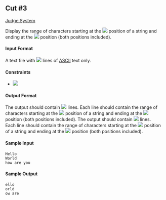 ## Cut #3

[Judge System](https://www.hackerrank.com/challenges/text-processing-cut-3/problem)

Display the range of characters starting at the <img src="https://latex.codecogs.com/svg.latex?\Large&space;2^{nd}"> position of a string and ending at the <img src="https://latex.codecogs.com/svg.latex?\Large&space;7^{th}"> position (both positions included).

#### Input Format

A text file with <img src="https://latex.codecogs.com/svg.latex?\Large&space;N"> lines of [ASCII](https://en.wikipedia.org/wiki/ASCII) text only.
#### Constraints
- <img src="https://latex.codecogs.com/svg.latex?\Large&space;1\le{N}\le{100}">
#### Output Format
The output should contain <img src="https://latex.codecogs.com/svg.latex?\Large&space;N"> lines. Each line should contain  the range of characters starting at the <img src="https://latex.codecogs.com/svg.latex?\Large&space;2^{nd}"> position of a string and ending at the <img src="https://latex.codecogs.com/svg.latex?\Large&space;7^{th}"> position (both positions included). The output should contain <img src="https://latex.codecogs.com/svg.latex?\Large&space;N"> lines.<br>
Each line should contain the range of characters starting at the <img src="https://latex.codecogs.com/svg.latex?\Large&space;2^{nd}"> position of a string and ending at the <img src="https://latex.codecogs.com/svg.latex?\Large&space;7^{th}"> position (both positions included).
#### Sample Input
```
Hello
World
how are you
```
#### Sample Output
```
ello
orld
ow are
```
